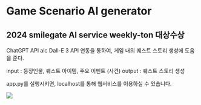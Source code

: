 # Game Scenario AI generator
## 2024 smilegate AI service weekly-ton **대상수상**
ChatGPT API alc Dall-E 3 API 연동을 통하여, 게임 내의 퀘스트 스토리 생성에 도움을 준다.

input : 등장인물, 퀘스트 아이템, 주요 이벤트 (사건)
output : 퀘스트 스토리 생성

app.py를 실행시키면, localhost를 통해 웹서비스를 이용하실 수 있습니다.

<img src="https://github.com/user-attachments/assets/2dc66176-281b-4b0c-8825-08fd2092ed0f">
